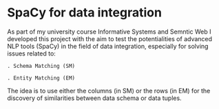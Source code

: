 # SpaCy for data integration

As part of my university course Informative Systems and Semntic Web I developed this project with the aim to test the potentialities of advanced NLP tools (SpaCy) in the field of data integration, especially for solving issues related to:

	. Schema Matching (SM)
	
	. Entity Matching (EM)

The idea is to use either the columns (in SM) or the rows (in EM) for the discovery of similarities between data schema or data tuples.
